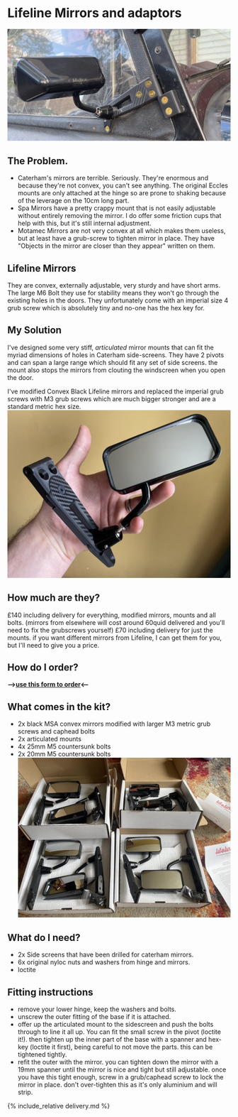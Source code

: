 # Lifeline Mirrors and adaptors 

![lifeline-wide.jpg](img/lifeline-wide.jpg)

## The Problem.
* Caterham's mirrors are terrible. Seriously. They're enormous and because they're not convex, you can't see anything. The original Eccles mounts are only attached at the hinge so are prone to shaking because of the leverage on the 10cm long part.
* Spa Mirrors have a pretty crappy mount that is not easily adjustable without entirely removing the mirror. I do offer some friction cups that help with this, but it's still internal adjustment.
* Motamec Mirrors are not very convex at all which makes them useless, but at least have a grub-screw to tighten mirror in place. They have "Objects in the mirror are closer than they appear" written on them. 

## Lifeline Mirrors
They are convex, externally adjustable, very sturdy and have short arms. The large M6 Bolt they use for stability means they won't go through the existing holes in the doors. They unfortunately come with an imperial size 4 grub screw which is absolutely tiny and no-one has the hex key for.

## My Solution
I've designed some very stiff, _articulated_ mirror mounts that can fit the myriad dimensions of holes in Caterham side-screens. They have 2 pivots and can span a large range which should fit any set of side screens. the mount also stops the mirrors from clouting the windscreen when you open the door.

I've modified Convex Black Lifeline mirrors and replaced the imperial grub screws with M3 grub screws which are much bigger stronger and are a standard metric hex size.
![lifeline-hand.jpg](img/lifeline-hand.jpeg)

## How much are they?
£140 including delivery for everything, modified mirrors, mounts and all bolts. (mirrors from elsewhere will cost around 60quid delivered and you'll need to fix the grubscrews yourself)
£70 including delivery for just the mounts.
if you want different mirrors from Lifeline, I can get them for you, but I'll need to give you a price.

## How do I order?
<b>-->[use this form to order](https://forms.gle/athdrwR55KYqTNVB6)<-- </b>

## What comes in the kit?
* 2x black MSA convex mirrors modified with larger M3 metric grub screws and caphead bolts
* 2x articulated mounts
* 4x 25mm M5 countersunk bolts
* 2x 20mm M5 countersunk bolts
  ![lifeline-boxes.jpg](img/lifeline-boxes.jpeg)

## What do I need?
* 2x Side screens that have been drilled for caterham mirrors.
* 6x original nyloc nuts and washers from hinge and mirrors.
* loctite

## Fitting instructions
* remove your lower hinge, keep the washers and bolts.
* unscrew the outer fitting of the base if it is attached.
* offer up the articulated mount to the sidescreen and push the bolts through to line it all up. You can fit the small screw in the pivot (loctite it!). then tighten up the inner part of the base with a spanner and hex-key (loctite it first), being careful to not move the parts. this can be tightened tightly.
* refit the outer with the mirror. you can tighten down the mirror with a 19mm spanner until the mirror is nice and tight but still adjustable. once you have this tight enough, screw in a grub/caphead screw to lock the mirror in place. don't over-tighten this as it's only aluminium and will strip.


{% include_relative delivery.md %}